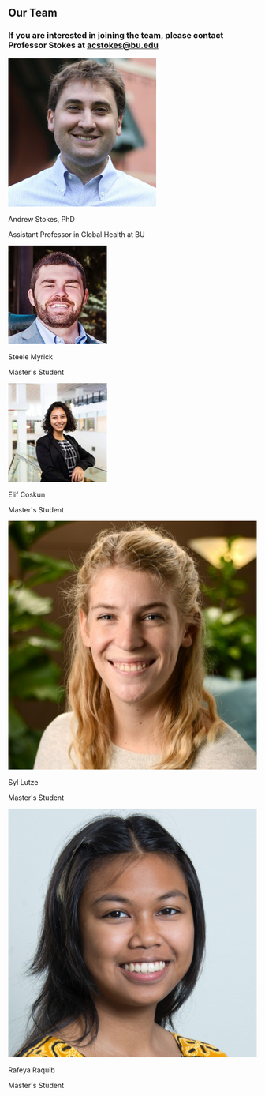 ## Our Team 
### If you are interested in joining the team, please contact Professor Stokes at acstokes@bu.edu 

![Stokes Photo](Photos/Stokes.jpg)

Andrew Stokes, PhD

Assistant Professor in Global Health at BU 

![Steele Photo](Photos/Steele.jpeg)

Steele Myrick

Master's Student

![Elif Photo](Photos/Elif.jpeg)

Elif Coskun

Master's Student 

![Syl Photo](Photos/Syl.jpeg)

Syl Lutze

Master's Student

![Rafeya Photo](Photos/Rafeya.jpeg)

Rafeya Raquib 

Master's Student 